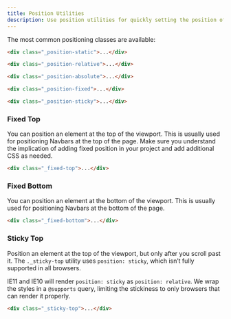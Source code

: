 ```yaml
---
title: Position Utilities
description: Use position utilities for quickly setting the position of an element.
---
```

The most common positioning classes are available:

~~~html
<div class="_position-static">...</div>
~~~
~~~html
<div class="_position-relative">...</div>
~~~
~~~html
<div class="_position-absolute">...</div>
~~~
~~~html
<div class="_position-fixed">...</div>
~~~
~~~html
<div class="_position-sticky">...</div>
~~~

### Fixed Top
You can position an element at the top of the viewport. This is usually used for positioning Navbars at the top of the page. Make sure you understand the implication of adding fixed position in your project and add additional CSS as needed.

~~~html
<div class="_fixed-top">...</div>
~~~

### Fixed Bottom
You can position an element at the bottom of the viewport. This is usually used for positioning Navbars at the bottom of the page. 

~~~html
<div class="_fixed-bottom">...</div>
~~~

### Sticky Top
Position an element at the top of the viewport, but only after you scroll past it. The `._sticky-top` utility uses `position: sticky`, which isn’t fully supported in all browsers.

IE11 and IE10 will render `position: sticky` as `position: relative`. We wrap the styles in a `@supports` query, limiting the stickiness to only browsers that can render it properly.

~~~html
<div class="_sticky-top">...</div>
~~~
